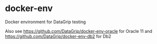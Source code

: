 # docker-env
Docker environment for DataGrip testing

Also see https://github.com/DataGrip/docker-env-oracle for Oracle 11 and https://github.com/DataGrip/docker-env-db2 for Db2
